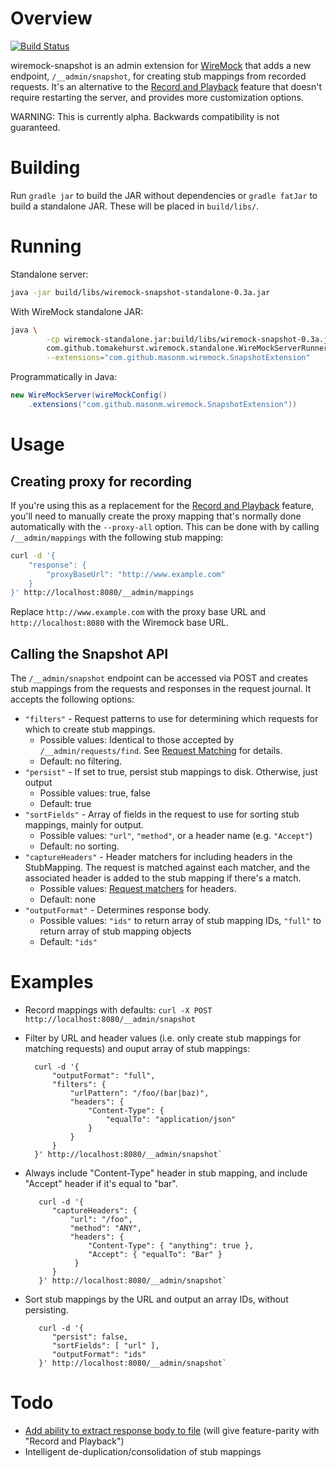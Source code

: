 # Overview

[![Build Status](https://travis-ci.org/MasonM/wiremock-snapshot.svg?branch=master)](https://travis-ci.org/MasonM/wiremock-snapshot)

wiremock-snapshot is an admin extension for [WireMock](http://wiremock.org) that adds a new endpoint, `/__admin/snapshot`, for creating stub mappings from recorded requests. It's an alternative to the
[Record and Playback](http://wiremock.org/docs/record-playback/) feature that doesn't require
restarting the server, and provides more customization options.

WARNING: This is currently alpha. Backwards compatibility is not guaranteed.

# Building

Run `gradle jar` to build the JAR without dependencies or `gradle fatJar` to build a standalone JAR.
These will be placed in `build/libs/`.

# Running

Standalone server:
```sh
java -jar build/libs/wiremock-snapshot-standalone-0.3a.jar
```

With WireMock standalone JAR:
```sh
java \
        -cp wiremock-standalone.jar:build/libs/wiremock-snapshot-0.3a.jar \
        com.github.tomakehurst.wiremock.standalone.WireMockServerRunner \
        --extensions="com.github.masonm.wiremock.SnapshotExtension"
```

Programmatically in Java:
```java
new WireMockServer(wireMockConfig()
    .extensions("com.github.masonm.wiremock.SnapshotExtension"))
```

# Usage

## Creating proxy for recording

If you're using this as a replacement for the [Record and Playback](http://wiremock.org/docs/record-playback/) feature, you'll need to manually create the proxy mapping that's normally done automatically with the `--proxy-all` option. This can be done with by calling `/__admin/mappings` with the following stub mapping:

```sh
curl -d '{
    "response": {
        "proxyBaseUrl": "http://www.example.com"
    }
}' http://localhost:8080/__admin/mappings
```

Replace `http://www.example.com` with the proxy base URL and `http://localhost:8080` with the Wiremock base URL.

## Calling the Snapshot API

The `/__admin/snapshot` endpoint can be accessed via POST and creates stub mappings from the requests and responses in the request journal. It accepts the following options:
* `"filters"` - Request patterns to use for determining which requests for which to create stub mappings.
  * Possible values: Identical to those accepted by `/__admin/requests/find`. See [Request Matching](http://wiremock.org/docs/request-matching/) for details.
  * Default: no filtering.
* `"persist"` - If set to true, persist stub mappings to disk. Otherwise, just output
  * Possible values: true, false
  * Default: true
* `"sortFields"` - Array of fields in the request to use for sorting stub mappings, mainly for output.
  * Possible values:  `"url"`, `"method"`, or a header name (e.g. `"Accept"`)
  * Default: no sorting.
* `"captureHeaders"` - Header matchers for including headers in the StubMapping. The request is matched against each matcher, and the associated header is added to the stub mapping if there's a match.
  * Possible values: [Request matchers](http://wiremock.org/docs/request-matching/) for headers.
  * Default: none
* `"outputFormat"` - Determines response body.
  * Possible values: `"ids"` to return array of stub mapping IDs, `"full"` to return array of stub mapping objects
  * Default: `"ids"`

# Examples

* Record mappings with defaults: `curl -X POST http://localhost:8080/__admin/snapshot`
* Filter by URL and header values (i.e. only create stub mappings for matching requests) and ouput array of stub mappings:

        curl -d '{
            "outputFormat": "full",
            "filters": {
                "urlPattern": "/foo/(bar|baz)",
                "headers": {
                    "Content-Type": {
                        "equalTo": "application/json"
                    }
                }
            }
        }' http://localhost:8080/__admin/snapshot`
* Always include "Content-Type" header in stub mapping, and include "Accept" header if it's equal to "bar".

         curl -d '{
            "captureHeaders": {
                "url": "/foo",
                "method": "ANY",
                "headers": {
                    "Content-Type": { "anything": true },
                    "Accept": { "equalTo": "Bar" }
                 }
            }
         }' http://localhost:8080/__admin/snapshot`
* Sort stub mappings by the URL and output an array IDs, without persisting.

         curl -d '{
            "persist": false,
            "sortFields": [ "url" ],
            "outputFormat": "ids"
         }' http://localhost:8080/__admin/snapshot`
# Todo

* [Add ability to extract response body to file](https://github.com/MasonM/wiremock-snapshot/issues/1) (will give feature-parity with "Record and Playback")
* Intelligent de-duplication/consolidation of stub mappings
